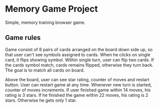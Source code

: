 # Memory Game Project

Simple, memory training browser game.  

## Game rules

Game consist of 8 pairs of cards arranged on the board down side up, so that user can't see symbols assigned to cards. When he clicks on single card, it flips showing symbol. Within single turn, user can flip two cards. If the cards symbol match, cards remains flipped, otherwise they turn back. The goal is to match all cards on board.

Above the board, user can see star rating, counter of moves and restart button. User can restart game at any time. Whenever new turn is started, counter of moves increments. If user finished game within 14 moves, his rating is 3 stars. If he finished the game within 22 moves, his rating is 2 stars. Otherwise he gets only 1 star.        
